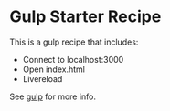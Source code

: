 Gulp Starter Recipe
===================

This is a gulp recipe that includes:

* Connect to localhost:3000
* Open index.html
* Livereload

See [gulp](https://github.com/gulpjs) for more info.
